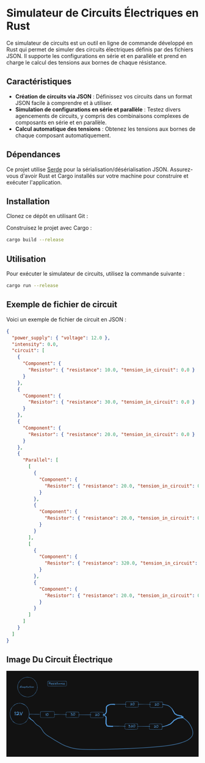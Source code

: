 # Simulateur de Circuits Électriques en Rust

Ce simulateur de circuits est un outil en ligne de commande développé en Rust qui permet de simuler des circuits électriques définis par des fichiers JSON. Il supporte les configurations en série et en parallèle et prend en charge le calcul des tensions aux bornes de chaque résistance.

## Caractéristiques

- **Création de circuits via JSON** : Définissez vos circuits dans un format JSON facile à comprendre et à utiliser.
- **Simulation de configurations en série et parallèle** : Testez divers agencements de circuits, y compris des combinaisons complexes de composants en série et en parallèle.
- **Calcul automatique des tensions** : Obtenez les tensions aux bornes de chaque composant automatiquement.

## Dépendances

Ce projet utilise [Serde](https://serde.rs/) pour la sérialisation/désérialisation JSON. Assurez-vous d'avoir Rust et Cargo installés sur votre machine pour construire et exécuter l'application.

## Installation

Clonez ce dépôt en utilisant Git :

Construisez le projet avec Cargo :

```bash
cargo build --release
```

## Utilisation

Pour exécuter le simulateur de circuits, utilisez la commande suivante :

```bash
cargo run --release
```

## Exemple de fichier de circuit

Voici un exemple de fichier de circuit en JSON :

```json
{
  "power_supply": { "voltage": 12.0 },
  "intensity": 0.0,
  "circuit": [
    {
      "Component": {
        "Resistor": { "resistance": 10.0, "tension_in_circuit": 0.0 }
      }
    },
    {
      "Component": {
        "Resistor": { "resistance": 30.0, "tension_in_circuit": 0.0 }
      }
    },
    {
      "Component": {
        "Resistor": { "resistance": 20.0, "tension_in_circuit": 0.0 }
      }
    },
    {
      "Parallel": [
        [
          {
            "Component": {
              "Resistor": { "resistance": 20.0, "tension_in_circuit": 0.0 }
            }
          },
          {
            "Component": {
              "Resistor": { "resistance": 20.0, "tension_in_circuit": 0.0 }
            }
          }
        ],
        [
          {
            "Component": {
              "Resistor": { "resistance": 320.0, "tension_in_circuit": 0.0 }
            }
          },
          {
            "Component": {
              "Resistor": { "resistance": 20.0, "tension_in_circuit": 0.0 }
            }
          }
        ]
      ]
    }
  ]
}
```

## Image Du Circuit Électrique

![Circuit Électrique](shema.png)
